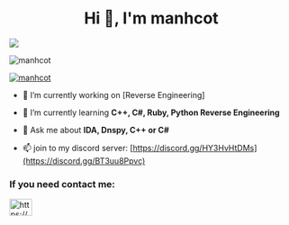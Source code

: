 <h1 align="center">Hi 👋, I'm manhcot</h1>
<img align="center" src="https://readme-typing-svg.herokuapp.com?color=%23F70B10&size=27&lines=K3rnel+Dev;+Cyber+Security;Pentesting;Web-Development😉">
<p align="left"> <img src="https://komarev.com/ghpvc/?username=manchot&label=Profile%20views&color=0e75b6&style=flat" alt="manhcot" /> </p>
<p align="left"> <a href="https://github.com/ryo-ma/github-profile-trophy"><img src="https://github-profile-trophy.vercel.app/?username=manhcot" alt="manhcot" /></a> </p>

- 🔭 I’m currently working on [Reverse Engineering]

- 🌱 I’m currently learning **C++, C#, Ruby, Python Reverse Engineering**



- 💬 Ask me about **IDA, Dnspy, C++ or C#**

- 📫 join to my discord server: [https://discord.gg/HY3HvHtDMs](https://discord.gg/BT3uu8Ppvc)


</div>
<h3 align="left">If you need contact me:</h3>
<p align="left">
<a href="https://facebook.com/13thall" target="blank"><img align="center" src="https://raw.githubusercontent.com/rahuldkjain/github-profile-readme-generator/master/src/images/icons/Social/discord.svg" alt="https://discord.io/manhcot" height="30" width="40" /></a>
</p>
</div>

